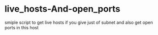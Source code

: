 # live_hosts-And-open_ports
smiple script to get live hosts if you give just of subnet 
and also get open ports in this host
